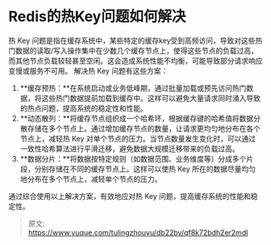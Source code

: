# Redis的热Key问题如何解决

热 Key 问题是指在缓存系统中，某些特定的缓存key受到高频访问，导致对这些热门数据的读取/写入操作集中在少数几个缓存节点上，使得这些节点的负载过高，而其他节点负载较轻甚至空闲。这会造成系统性能不均衡，可能导致部分请求响应变慢或服务不可用。
解决热 Key 问题有这些方案：

1. **缓存预热：**在系统启动或业务低峰期，通过批量加载或预先访问热门数据，将这些热门数据提前加载到缓存中。这样可以避免大量请求同时涌入导致的热点问题，提高系统的稳定性和性能。
2. **动态散列：**将缓存节点组织成一个哈希环，根据缓存键的哈希值将数据分散存储在多个节点上。通过增加缓存节点的数量，让请求更均匀地分布在各个节点上，减轻热 Key 对单个节点的压力。当节点数量发生变化时，可以通过一致性哈希算法进行平滑迁移，避免数据大规模迁移带来的负载过高。
3. **数据分片：**将数据按特定规则（如数据范围、业务维度等）分成多个片段，分别存储在不同的缓存节点上。这样可以使热 Key 所在的数据尽量均匀地分布在多个节点上，减轻单个节点的压力。

通过综合使用以上解决方案，有效地应对热 Key 问题，提高缓存系统的性能和稳定性。


> 原文: <https://www.yuque.com/tulingzhouyu/db22bv/qf8k72bdh2er2mdl>